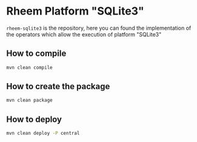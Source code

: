 # Rheem Platform "SQLite3"

`rheem-sqlite3` is the repository, here you can found the implementation of the operators which allow the execution of 
platform "SQLite3"

## How to compile

```bash
mvn clean compile 
```


## How to create the package

```bash
mvn clean package
```

## How to deploy

```bash
mvn clean deploy -P central
```